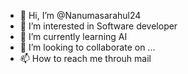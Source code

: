 - 👋 Hi, I’m @Nanumasarahul24
- 👀 I’m interested in Software developer 
- 🌱 I’m currently learning AI
- 💞️ I’m looking to collaborate on ...
- 📫 How to reach me throuh mail

<!---
Nanumasarahul24/Nanumasarahul24 is a ✨ special ✨ repository because its `README.md` (this file) appears on your GitHub profile.
You can click the Preview link to take a look at your changes.
--->
